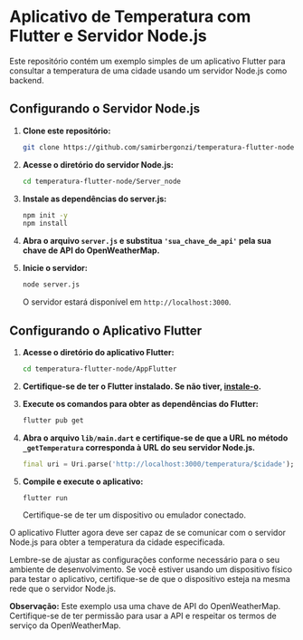 # Aplicativo de Temperatura com Flutter e Servidor Node.js

Este repositório contém um exemplo simples de um aplicativo Flutter para consultar a temperatura de uma cidade usando um servidor Node.js como backend.

## Configurando o Servidor Node.js

1. **Clone este repositório:**

    ```bash
    git clone https://github.com/samirbergonzi/temperatura-flutter-node.git
    ```

2. **Acesse o diretório do servidor Node.js:**

    ```bash
    cd temperatura-flutter-node/Server_node
    ```

3. **Instale as dependências do server.js:**

    ```bash
    npm init -y
    npm install
    ```

4. **Abra o arquivo `server.js` e substitua `'sua_chave_de_api'` pela sua chave de API do OpenWeatherMap.**

5. **Inicie o servidor:**

    ```bash
    node server.js
    ```

    O servidor estará disponível em `http://localhost:3000`.

## Configurando o Aplicativo Flutter

1. **Acesse o diretório do aplicativo Flutter:**

    ```bash
    cd temperatura-flutter-node/AppFlutter
    ```

2. **Certifique-se de ter o Flutter instalado. Se não tiver, [instale-o](https://flutter.dev/docs/get-started/install).**

3. **Execute os comandos para obter as dependências do Flutter:**

    ```bash
    flutter pub get
    ```

4. **Abra o arquivo `lib/main.dart` e certifique-se de que a URL no método `_getTemperatura` corresponda à URL do seu servidor Node.js.**

    ```dart
    final uri = Uri.parse('http://localhost:3000/temperatura/$cidade');
    ```

5. **Compile e execute o aplicativo:**

    ```bash
    flutter run
    ```

    Certifique-se de ter um dispositivo ou emulador conectado.

O aplicativo Flutter agora deve ser capaz de se comunicar com o servidor Node.js para obter a temperatura da cidade especificada.

Lembre-se de ajustar as configurações conforme necessário para o seu ambiente de desenvolvimento. Se você estiver usando um dispositivo físico para testar o aplicativo, certifique-se de que o dispositivo esteja na mesma rede que o servidor Node.js.

**Observação:** Este exemplo usa uma chave de API do OpenWeatherMap. Certifique-se de ter permissão para usar a API e respeitar os termos de serviço da OpenWeatherMap.
